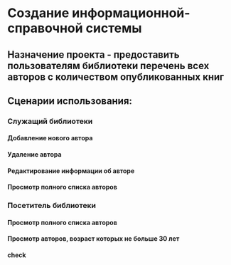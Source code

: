 # Создание информационной-справочной системы
## Назначение проекта - предоставить пользователям библиотеки перечень всех авторов с количеством опубликованных книг
## Сценарии использования:
### Служащий библиотеки
#### Добавление нового автора
#### Удаление автора
#### Редактирование информации об авторе
#### Просмотр полного списка авторов
### Посетитель библиотеки
#### Просмотр полного списка авторов
#### Просмотр авторов, возраст которых не больше 30 лет
#### check